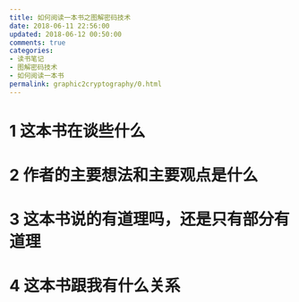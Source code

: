 ```yaml
---
title: 如何阅读一本书之图解密码技术
date: 2018-06-11 22:56:00
updated: 2018-06-12 00:50:00
comments: true
categories: 
- 读书笔记
- 图解密码技术
- 如何阅读一本书
permalink: graphic2cryptography/0.html    
---
```


# 1 这本书在谈些什么

# 2 作者的主要想法和主要观点是什么

# 3 这本书说的有道理吗，还是只有部分有道理

# 4 这本书跟我有什么关系